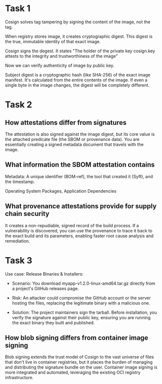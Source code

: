 # Task 1

Cosign solves tag tampering by signing the content of the image, not the tag.

When registry stores image, it creates cryptographic digest. This digest is the true, immutable identity of that exact image.

Cosign signs the degest. It states "The holder of the private key cosign.key attests to the integrity and trustworthiness of the image"

Now we can verify authenticity of image by public key.

Subject digest is a cryptographic hash (like SHA-256) of the exact image manifest. It's calculated from the entire contents of the image. If even a single byte in the image changes, the digest will be completely different.

# Task 2

## How attestations differ from signatures


The attestation is also signed against the image digest, but its core value is the attached predicate file (the SBOM or provenance data). You are essentially creating a signed metadata document that travels with the image.

## What information the SBOM attestation contains

Metadata: A unique identifier (BOM-ref), the tool that created it (Syft), and the timestamp.

Operating System Packages, Application Dependencies

## What provenance attestations provide for supply chain security

It creates a non-repudiable, signed record of the build process. If a vulnerability is discovered, you can use the provenance to trace it back to the exact build and its parameters, enabling faster root cause analysis and remediation.

# Task 3

Use case: 
Release Binaries & Installers:

- Scenario: You download myapp-v1.2.0-linux-amd64.tar.gz directly from a project's GitHub releases page.

- Risk: An attacker could compromise the GitHub account or the server hosting the files, replacing the legitimate binary with a malicious one.

- Solution: The project maintainers sign the tarball. Before installation, you verify the signature against their public key, ensuring you are running the exact binary they built and published.

## How blob signing differs from container image signing

Blob signing extends the trust model of Cosign to the vast universe of files that don't live in container registries, but it places the burden of managing and distributing the signature bundle on the user. Container image signing is more integrated and automated, leveraging the existing OCI registry infrastructure.